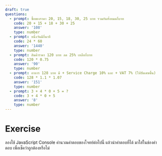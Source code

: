 ```yaml
---
draft: true
questions:
  - prompt: ซื้อของราคา 20, 15, 18, 30, 25 บาท รวมกันทั้งหมดกี่บาท
    code: 20 + 15 + 18 + 30 + 25
    answer: '108'
    type: number
  - prompt: หนึ่งวันมีกี่นาที
    code: 24 * 60
    answer: '1440'
    type: number
  - prompt: สินค้าราคา 120 บาท ลด 25% เหลือกี่บาท
    code: 120 * 0.75
    answer: '90'
    type: number
  - prompt: อาหาร 128 บาท มี + Service Charge 10% และ + VAT 7% (ให้ปัดเศษขึ้น)
    code: 128 * 1.1 * 1.07
    answer: '151'
    type: number
  - prompt: 3 + 4 * 0 + 5 = ?
    code: 3 + 4 * 0 + 5
    answer: '8'
    type: number
---
```


# Exercise

ลองใช้ JavaScript Console คำนวณคำตอบของโจทย์ต่อไปนี้
แล้วนำคำตอบที่ได้ มาใส่ในช่องคำตอบ
เพื่อเช็คว่าถูกต้องหรือไม่

<JsExercise :questions="$frontmatter.questions" />

<script setup>
  import JsExercise from './JsExercise.vue'
</script>

